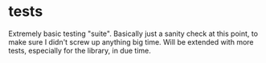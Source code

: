 # tests

Extremely basic testing "suite".
Basically just a sanity check at this point, to make sure I didn't screw up anything big time.
Will be extended with more tests, especially for the library, in due time.